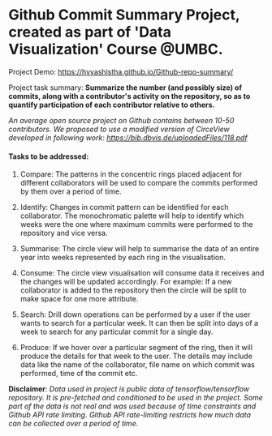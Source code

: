 # Github Commit Summary Project, created as part of 'Data Visualization' Course @UMBC.

Project Demo: https://hvvashistha.github.io/Github-repo-summary/

Project task summary: **Summarize the number (and possibly size) of commits, along with a contributor's activity on the repository, so as to quantify participation of each contributor relative to others.**

*An average open source project on Github contains between 10-50 contributors.
We proposed to use a modified version of CirceView developed in following work: https://bib.dbvis.de/uploadedFiles/118.pdf*

#### Tasks to be addressed:

1) Compare: The patterns in the concentric rings placed adjacent for different collaborators will be used to compare the commits performed by them over a period of time.

2) Identify: Changes in commit pattern can be identified for each collaborator. The monochromatic palette will help to identify which weeks were the one where maximum commits were performed to the repository and vice versa.

3) Summarise: The circle view will help to summarise the data of an entire year into weeks represented by each ring in the visualisation.

4) Consume: The circle view visualisation will consume data it receives and the changes will be updated accordingly. For example: If a new collaborator is added to the repository then the circle will be split to make space for one more attribute.

5) Search: Drill down operations can be performed by a user if the user wants to search for a particular week. It can then be split into days of a week to search for any particular commit for a single day.

6) Produce: If we hover over a particular segment of the ring, then it will produce the details for that week to the user. The details may include data like the name of the collaborator, file name on which commit was performed, time of the commit etc.


**Disclaimer**: _Data used in project is public data of tensorflow/tensorflow repository. It is pre-fetched and conditioned to be used in the project. Some part of the data is not real and was used because of time constraints and Github API rate limiting. Github API rate-limiting restricts how much data can be collected over a period of time._

